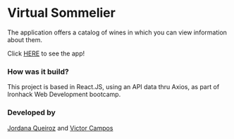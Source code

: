 # Virtual Sommelier

The application offers a catalog of wines in which you can view information about them.

Click [HERE](http://virtual-sommelier.herokuapp.com/) to see the app!

### How was it build?

This project is based in React.JS, using an API data thru Axios, as part of Ironhack Web Development bootcamp.

### Developed by

[Jordana Queiroz](https://github.com/jordanavq) and [Victor Campos](https://github.com/VictorCamp-Front)


